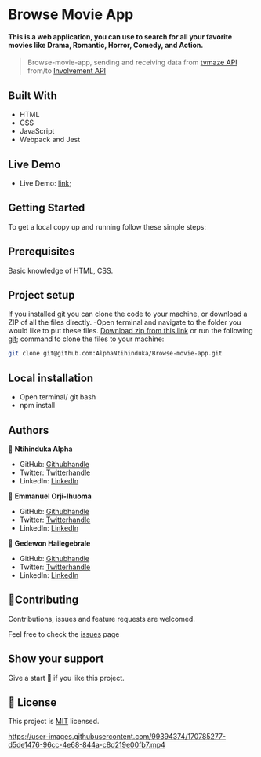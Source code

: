 # Browse Movie App
#### This is a web application, you can use to search for all your favorite movies like Drama, Romantic, Horror, Comedy, and Action.
> Browse-movie-app, sending and receiving data from [tvmaze API](https://www.tvmaze.com/api) from/to [Involvement API](https://www.notion.so/microverse/Involvement-API-869e60b5ad104603aa6db59e08150270)


## Built With
- HTML
- CSS
- JavaScript
- Webpack and Jest
​
## Live Demo
- Live Demo: [link](https://alphantihinduka.github.io/Browse-movie-app/);

## Getting Started
To get a local copy up and running follow these simple steps:

## Prerequisites
Basic knowledge of HTML, CSS.

## Project setup
If you installed git you can clone the code to your machine, or download a ZIP of all the files directly.
-Open terminal and navigate to the folder you would like to put these files.
[Download zip from this link](https://github.com/AlphaNtihinduka/Browse-movie-app/archive/refs/heads/development.zip)  or run the following [git](https://git-scm.com/downloads); command to clone the files to your machine:

```bash 
git clone git@github.com:AlphaNtihinduka/Browse-movie-app.git
```
## Local installation
- Open terminal/ git bash
- npm install

## Authors
👤 **Ntihinduka Alpha**
- GitHub: [Githubhandle](https://github.com/AlphaNtihinduka)
- Twitter: [Twitterhandle](https://twitter.com/AlphaNtihinduka)
- LinkedIn: [LinkedIn](https://www.linkedin.com/in/ntihinduka-alpha-81bb7b22a/)

👤 **Emmanuel Orji-Ihuoma**
- GitHub: [Githubhandle](https://github.com/emmiiorji)
- Twitter: [Twitterhandle](https://twitter.com/emmiiorji)
- LinkedIn: [LinkedIn](https://linkedin.com/in/emmanuel-orji-2a8317121)

👤 **Gedewon Hailegebrale**
- GitHub: [Githubhandle](https://github.com/Gedewon)
- Twitter: [Twitterhandle](https://twitter.com/gedi_haile)
- LinkedIn: [LinkedIn](https://www.linkedin.com/in/gedewon/)

## 🤝Contributing
Contributions, issues and feature requests are welcomed.

Feel free to check the [issues](https://github.com/AlphaNtihinduka/Browse-movie-app/issues) page

## Show your support
Give a start 🌟 if you like this project.

## 📃 License
This project is [MIT](https://github.com/alphantihinduka/Browse-movie-app/blob/development/MIT.md) licensed.


https://user-images.githubusercontent.com/99394374/170785277-d5de1476-96cc-4e68-844a-c8d219e00fb7.mp4

